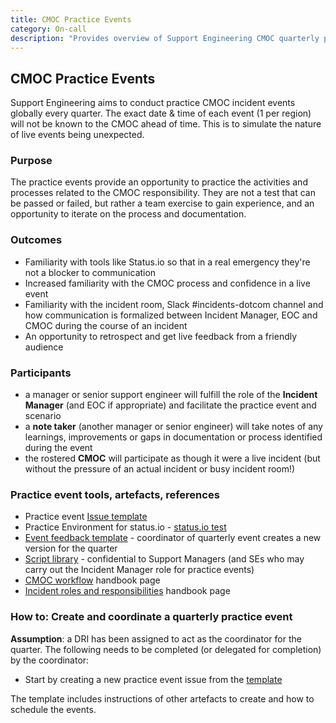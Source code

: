 ```yaml
---
title: CMOC Practice Events
category: On-call
description: "Provides overview of Support Engineering CMOC quarterly practice events and how to run them"
---
```


## CMOC Practice Events

Support Engineering aims to conduct practice CMOC incident events globally every quarter. The exact date & time of each event (1 per region) will not be known to the CMOC ahead of time. This is to simulate the nature of live events being unexpected.

### Purpose

The practice events provide an opportunity to practice the activities and processes related to the CMOC responsibility. They are not a test that can be passed or failed, but rather a team exercise to gain experience, and an opportunity to iterate on the process and documentation.

### Outcomes

- Familiarity with tools like Status.io so that in a real emergency they're not a blocker to communication
- Increased familiarity with the CMOC process and confidence in a live event
- Familiarity with the incident room, Slack #incidents-dotcom channel and how communication is formalized between Incident Manager, EOC and CMOC during the course of an incident
- An opportunity to retrospect and get live feedback from a friendly audience

### Participants

- a manager or senior support engineer will fulfill the role of the **Incident Manager** (and EOC if appropriate) and facilitate the practice event and scenario
- a **note taker** (another manager or senior engineer) will take notes of any learnings, improvements or gaps in documentation or process identified during the event
- the rostered  **CMOC** will participate as though it were a live incident (but without the pressure of an actual incident or busy incident room!)

### Practice event tools, artefacts, references

- Practice event [Issue template](https://gitlab.com/gitlab-com/support/support-team-meta/-/blob/master/.gitlab/issue_templates/CMOC%20Practice%20Event.md)
- Practice Environment for status.io - [status.io test](https://app.status.io/statuspage/5b36dc6502d06804c08349f7)
- [Event feedback template](https://docs.google.com/document/d/1jMMpnwyfmQXI0uRoqk4AyvpwI75PevjyjeHOKNl1PPs/edit#heading=h.c2zm35l7tdgg) - coordinator of quarterly event creates a new version for the quarter
- [Script library](https://docs.google.com/document/d/1vz64G0KUVnDwyUbqNsk12VuakU_IkeEfZtBBGFNrLtM/edit#heading=h.1acgctaxu9mf) - confidential to Support Managers (and SEs who may carry out the Incident Manager role for practice events)
- [CMOC workflow](/handbook/support/workflows/cmoc_workflows) handbook page
- [Incident roles and responsibilities](/handbook/engineering/infrastructure/incident-management/#roles-and-responsibilities) handbook page

### How to: Create and coordinate a quarterly practice event

**Assumption**:  a DRI has been assigned to act as the coordinator for the quarter. The following needs to be completed (or delegated for completion) by the coordinator:

- Start by creating a new practice event issue from the [template](https://gitlab.com/gitlab-com/support/support-team-meta/-/blob/master/.gitlab/issue_templates/CMOC%20Practice%20Event.md)

The template includes instructions of other artefacts to create and how to schedule the events.
